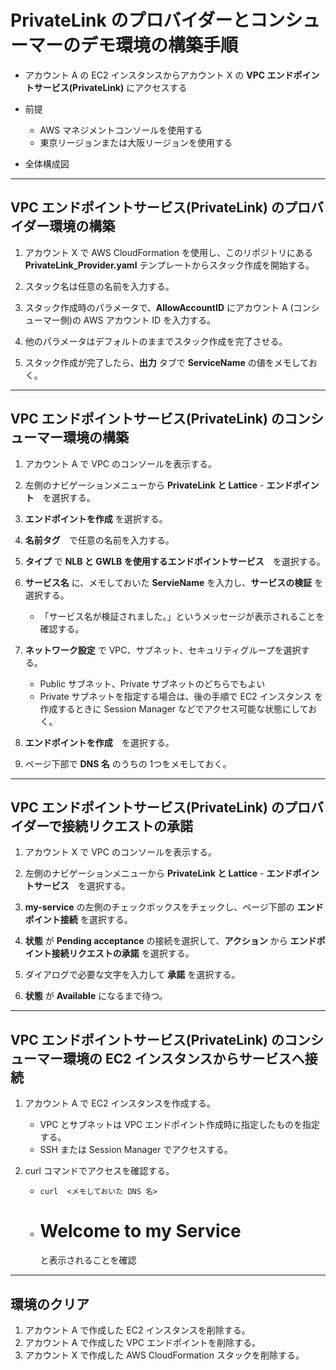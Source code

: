 # PrivateLink のプロバイダーとコンシューマーのデモ環境の構築手順

* アカウント A の EC2 インスタンスからアカウント X の **VPC エンドポイントサービス(PrivateLink)** にアクセスする

* 前提
    - AWS マネジメントコンソールを使用する
    - 東京リージョンまたは大阪リージョンを使用する

* 全体構成図


---

## VPC エンドポイントサービス(PrivateLink) のプロバイダー環境の構築

1. アカウント X で AWS CloudFormation を使用し、このリポジトリにある **PrivateLink_Provider.yaml** テンプレートからスタック作成を開始する。

1. スタック名は任意の名前を入力する。

1. スタック作成時のパラメータで、**AllowAccountID** にアカウント A (コンシューマー側)の AWS アカウント ID を入力する。

1. 他のパラメータはデフォルトのままでスタック作成を完了させる。

1. スタック作成が完了したら、**出力** タブで **ServiceName** の値をメモしておく。

---

## VPC エンドポイントサービス(PrivateLink) のコンシューマー環境の構築

1. アカウント A で VPC のコンソールを表示する。

1. 左側のナビゲーションメニューから **PrivateLink と Lattice** - **エンドポイント**　を選択する。

1. **エンドポイントを作成** を選択する。

1. **名前タグ**　で任意の名前を入力する。

1. **タイプ** で **NLB と GWLB を使用するエンドポイントサービス**　を選択する。

1. **サービス名** に、メモしておいた **ServieName** を入力し、**サービスの検証** を選択する。
    - 「サービス名が検証されました。」というメッセージが表示されることを確認する。

1. **ネットワーク設定** で VPC、サブネット、セキュリティグループを選択する。
    - Public サブネット、Private サブネットのどちらでもよい
    - Private サブネットを指定する場合は、後の手順で EC2 インスタンス を作成するときに Session Manager などでアクセス可能な状態にしておく。

1. **エンドポイントを作成**　を選択する。

1. ページ下部で **DNS 名** のうちの 1つをメモしておく。

---

## VPC エンドポイントサービス(PrivateLink) のプロバイダーで接続リクエストの承諾

1. アカウント X で VPC のコンソールを表示する。

1. 左側のナビゲーションメニューから **PrivateLink と Lattice** - **エンドポイントサービス**　を選択する。

1. **my-service** の左側のチェックボックスをチェックし、ページ下部の **エンドポイント接続** を選択する。

1. **状態** が **Pending acceptance** の接続を選択して、**アクション** から **エンドポイント接続リクエストの承諾** を選択する。

1. ダイアログで必要な文字を入力して **承諾** を選択する。

1. **状態** が **Available** になるまで待つ。

---

## VPC エンドポイントサービス(PrivateLink) のコンシューマー環境の EC2 インスタンスからサービスへ接続

1. アカウント A で EC2 インスタンスを作成する。
    - VPC とサブネットは VPC エンドポイント作成時に指定したものを指定する。
    - SSH または Session Manager でアクセスする。

1. curl コマンドでアクセスを確認する。
    - `curl  <メモしておいた DNS 名>`
    - **<H1>Welcome to my Service</H1>** と表示されることを確認

---

## 環境のクリア

1. アカウント A で作成した EC2 インスタンスを削除する。
1. アカウント A で作成した VPC エンドポイントを削除する。
1. アカウント X で作成した AWS CloudFormation スタックを削除する。


